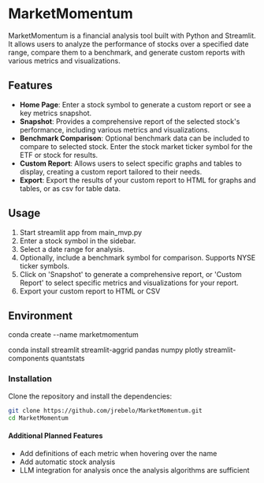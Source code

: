 # MarketMomentum

MarketMomentum is a financial analysis tool built with Python and Streamlit. It allows users to analyze the performance of stocks over a specified date range, compare them to a benchmark, and generate custom reports with various metrics and visualizations.

## Features

- **Home Page**: Enter a stock symbol to generate a custom report or see a key metrics snapshot.
- **Snapshot**: Provides a comprehensive report of the selected stock's performance, including various metrics and visualizations.
- **Benchmark Comparison**: Optional benchmark data can be included to compare to selected stock. Enter the stock market ticker symbol for the ETF or stock for results.
- **Custom Report**: Allows users to select specific graphs and tables to display, creating a custom report tailored to their needs.
- **Export**: Export the results of your custom report to HTML for graphs and tables, or as csv for table data. 

## Usage

1. Start streamlit app from main_mvp.py
2. Enter a stock symbol in the sidebar.
3. Select a date range for analysis.
4. Optionally, include a benchmark symbol for comparison. Supports NYSE ticker symbols.
5. Click on 'Snapshot' to generate a comprehensive report, or 'Custom Report' to select specific metrics and visualizations for your report.
6. Export your custom report to HTML or CSV 

## Environment

conda create --name marketmomentum

conda install streamlit streamlit-aggrid pandas numpy plotly streamlit-components quantstats


### Installation

Clone the repository and install the dependencies:

```bash
git clone https://github.com/jrebelo/MarketMomentum.git
cd MarketMomentum
```

#### Additional Planned Features

- Add definitions of each metric when hovering over the name
- Add automatic stock analysis
- LLM integration for analysis once the analysis algorithms are sufficient
